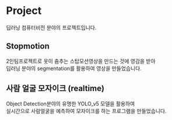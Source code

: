 # Project
딥러닝 컴퓨터비전 분야의 프로젝트입니다.

## Stopmotion
2인팀프로젝트로 옷이 춤추는 스탑모션영상을 만드는 것에 영감을 받아<br>
딥러닝 분야의 segmentation를 활용하여 영상을 만들었습니다.

## 사람 얼굴 모자이크 (realtime)
Object Detection분야의 유명한 YOLO_v5 모델을 활용하여<br>
실시간으로 사람얼굴을 예측하여 모자이크를 하는 프로그램을 만들었습니다.
